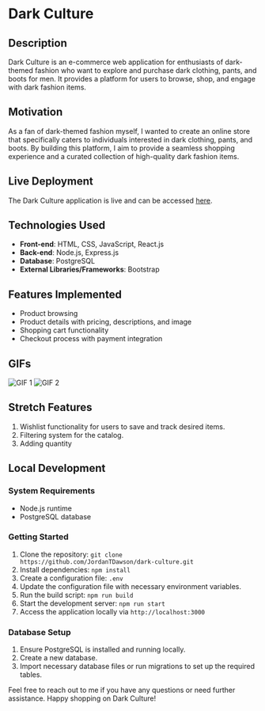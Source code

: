 # Dark Culture

## Description
Dark Culture is an e-commerce web application for enthusiasts of dark-themed fashion who want to explore and purchase dark clothing, pants, and boots for men. It provides a platform for users to browse, shop, and engage with dark fashion items.

## Motivation
As a fan of dark-themed fashion myself, I wanted to create an online store that specifically caters to individuals interested in dark clothing, pants, and boots. By building this platform, I aim to provide a seamless shopping experience and a curated collection of high-quality dark fashion items.

## Live Deployment
The Dark Culture application is live and can be accessed [here](https://dark-culture.herokuapp.com/).

## Technologies Used
- **Front-end**: HTML, CSS, JavaScript, React.js
- **Back-end**: Node.js, Express.js
- **Database**: PostgreSQL
- **External Libraries/Frameworks**: Bootstrap

## Features Implemented
- Product browsing
- Product details with pricing, descriptions, and image
- Shopping cart functionality
- Checkout process with payment integration


## GIFs
![GIF 1](https://example.com/gif1.gif)
![GIF 2](https://example.com/gif2.gif)

## Stretch Features
1. Wishlist functionality for users to save and track desired items.
2. Filtering system for the catalog.
3. Adding quantity 

## Local Development

### System Requirements
- Node.js runtime
- PostgreSQL database

### Getting Started
1. Clone the repository: `git clone https://github.com/JordanTDawson/dark-culture.git`
2. Install dependencies: `npm install`
3. Create a configuration file: `.env`
4. Update the configuration file with necessary environment variables.
5. Run the build script: `npm run build`
6. Start the development server: `npm run start`
7. Access the application locally via `http://localhost:3000`

### Database Setup
1. Ensure PostgreSQL is installed and running locally.
2. Create a new database.
3. Import necessary database files or run migrations to set up the required tables.

Feel free to reach out to me if you have any questions or need further assistance. Happy shopping on Dark Culture!

